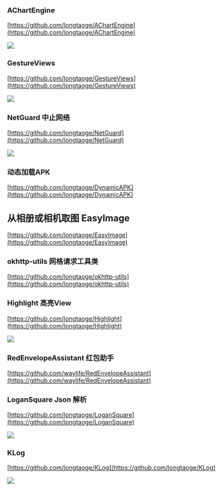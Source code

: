 

### AChartEngine ###

[https://github.com/longtaoge/AChartEngine](https://github.com/longtaoge/AChartEngine)

![](https://github.com/wangjia55/AChartEngine/raw/master/screenshot/chart_2.png)


### GestureViews ###

[https://github.com/longtaoge/GestureViews](https://github.com/longtaoge/GestureViews)


![](https://github.com/alexvasilkov/GestureViews/raw/master/sample/art/demo.gif)

### NetGuard  中止网络 ###

[https://github.com/longtaoge/NetGuard](https://github.com/longtaoge/NetGuard)


![](https://github.com/longtaoge/NetGuard/raw/master/screenshot.png)



### 动态加载APK ###
[https://github.com/longtaoge/DynamicAPK](https://github.com/longtaoge/DynamicAPK)


##  从相册或相机取图 EasyImage ##

[https://github.com/longtaoge/EasyImage](https://github.com/longtaoge/EasyImage)

### okhttp-utils 网格请求工具类 ###

[https://github.com/longtaoge/okhttp-utils](https://github.com/longtaoge/okhttp-utils)


### Highlight 高亮View ###

[https://github.com/longtaoge/Highlight](https://github.com/longtaoge/Highlight)

![](https://github.com/longtaoge/Highlight/raw/master/highlight2.gif)



### RedEnvelopeAssistant 红包助手 ###

[https://github.com/waylife/RedEnvelopeAssistant](https://github.com/waylife/RedEnvelopeAssistant)



### LoganSquare  Json 解析  ###
[https://github.com/longtaoge/LoganSquare](https://github.com/longtaoge/LoganSquare)

![](https://github.com/longtaoge/LoganSquare/raw/master/docs/benchmarks.jpg)

### KLog ###

[https://github.com/longtaoge/KLog](https://github.com/longtaoge/KLog)

![](https://github.com/ZhaoKaiQiang/KLog/raw/master/image/demo.gif)

